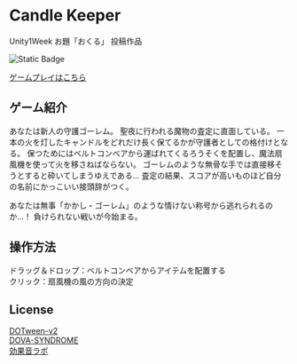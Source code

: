 # Candle Keeper
Unity1Week お題「おくる」 投稿作品

![Static Badge](https://img.shields.io/badge/unity-2022.3.14f1-white?logo=unity)

[ゲームプレイはこちら](https://unityroom.com/games/candle_keeper)

## ゲーム紹介
あなたは新人の守護ゴーレム。
聖夜に行われる魔物の査定に直面している。
一本の火を灯したキャンドルをどれだけ長く保てるかが守護者としての格付けとなる。
保つためにはベルトコンベアから運ばれてくるろうそくを配置し、魔法扇風機を使って火を移さねばならない。
ゴーレムのような無骨な手では直接移そうとすると砕いてしまうゆえである…
査定の結果、スコアが高いものほど自分の名前にかっこいい接頭辞がつく。

あなたは無事「かかし・ゴーレム」のような情けない称号から逃れられるのか…！
負けられない戦いが今始まる。

## 操作方法
ドラッグ＆ドロップ：ベルトコンベアからアイテムを配置する  
クリック：扇風機の風の方向の決定

## License
[DOTween-v2](https://assetstore.unity.com/packages/tools/animation/dotween-hotween-v2-27676?locale=ja-JP)  
[DOVA-SYNDROME](https://dova-s.jp/)  
[効果音ラボ](https://soundeffect-lab.info/)
